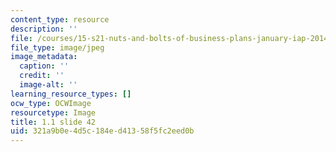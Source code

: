 ```yaml
---
content_type: resource
description: ''
file: /courses/15-s21-nuts-and-bolts-of-business-plans-january-iap-2014/321a9b0e4d5c184ed41358f5fc2eed0b_Slide42.JPG
file_type: image/jpeg
image_metadata:
  caption: ''
  credit: ''
  image-alt: ''
learning_resource_types: []
ocw_type: OCWImage
resourcetype: Image
title: 1.1 slide 42
uid: 321a9b0e-4d5c-184e-d413-58f5fc2eed0b
---
```


